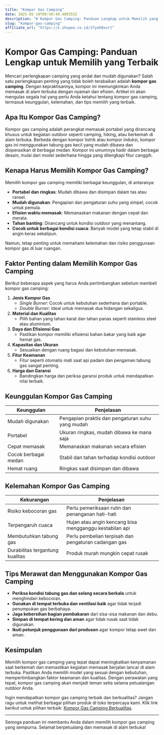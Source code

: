 ```yaml
---
title: "Kompor Gas Camping"
date: 2025-05-19T09:50:49.400355Z
description: "# Kompor Gas Camping: Panduan Lengkap untuk Memilih yang Terbaik..."
slug: "kompor-gas-camping"
affiliate_url: "https://s.shopee.co.id/2fyekBxvrt"
---
```

# Kompor Gas Camping: Panduan Lengkap untuk Memilih yang Terbaik

Mencari perlengkapan camping yang andal dan mudah digunakan? Salah satu perlengkapan penting yang tidak boleh terabaikan adalah **kompor gas camping**. Dengan kepraktisannya, kompor ini memungkinkan Anda memasak di alam terbuka dengan nyaman dan efisien. Artikel ini akan mengulas segala hal yang perlu Anda ketahui tentang kompor gas camping, termasuk keunggulan, kelemahan, dan tips memilih yang terbaik.

## Apa Itu Kompor Gas Camping?

Kompor gas camping adalah perangkat memasak portabel yang dirancang khusus untuk kegiatan outdoor seperti camping, hiking, atau berkemah di alam terbuka. Berbeda dengan kompor listrik atau kompor induksi, kompor gas ini menggunakan tabung gas kecil yang mudah dibawa dan dioperasikan di berbagai medan. Kompor ini umumnya hadir dalam berbagai desain, mulai dari model sederhana hingga yang dilengkapi fitur canggih.

## Kenapa Harus Memilih Kompor Gas Camping?

Memilih kompor gas camping memiliki berbagai keunggulan, di antaranya:

- **Portabel dan ringkas**: Mudah dibawa dan disimpan dalam tas atau ransel.
- **Mudah digunakan**: Pengapian dan pengaturan suhu yang simpel, cocok untuk pemula.
- **Efisien waktu memasak**: Memanaskan makanan dengan cepat dan merata.
- **Tahan banting**: Dirancang untuk kondisi outdoor yang menantang.
- **Cocok untuk berbagai kondisi cuaca**: Banyak model yang tetap stabil di angin keras sekalipun.

Namun, tetap penting untuk memahami kelemahan dan risiko penggunaan kompor gas di luar ruangan.

## Faktor Penting dalam Memilih Kompor Gas Camping

Berikut beberapa aspek yang harus Anda pertimbangkan sebelum membeli kompor gas camping:

1. **Jenis Kompor Gas**
   - *Single Burner*: Cocok untuk kebutuhan sederhana dan portable.
   - *Double Burner*: Ideal untuk memasak dua hidangan sekaligus.
2. **Material dan Kualitas**
   - Pilih bahan yang tahan karat dan tahan panas seperti stainless steel atau aluminium.
3. **Daya dan Efisiensi Gas**
   - Pastikan kompor memiliki efisiensi bahan bakar yang baik agar hemat gas.
4. **Kapasitas dan Ukuran**
   - Sesuaikan dengan ruang bagasi dan kebutuhan memasak.
5. **Fitur Keamanan**
   - Fitur seperti otomatis mati saat api padam dan pengaman tabung gas sangat penting.
6. **Harga dan Garansi**
   - Bandingkan harga dan periksa garansi produk untuk mendapatkan nilai terbaik.

## Keunggulan Kompor Gas Camping

| Keunggulan | Penjelasan |
|-------------|------------|
| Mudah digunakan | Pengapian praktis dan pengaturan suhu yang mudah |
| Portabel | Ukuran ringkas, mudah dibawa ke mana saja |
| Cepat memasak | Memanaskan makanan secara efisien |
| Cocok berbagai medan | Stabil dan tahan terhadap kondisi outdoor |
| Hemat ruang | Ringkas saat disimpan dan dibawa |

## Kelemahan Kompor Gas Camping

| Kekurangan | Penjelasan |
|--------------|------------|
| Risiko kebocoran gas | Perlu pemeriksaan rutin dan penanganan hati-hati |
| Terpengaruh cuaca | Hujan atau angin kencang bisa mengganggu kestabilan api |
| Membutuhkan tabung gas | Perlu pembelian terpisah dan pengaturan cadangan gas |
| Durabilitas tergantung kualitas | Produk murah mungkin cepat rusak |

## Tips Merawat dan Menggunakan Kompor Gas Camping

- **Periksa kondisi tabung gas dan selang secara berkala** untuk menghindari kebocoran.
- **Gunakan di tempat terbuka dan ventilasi baik** agar tidak terjadi penumpukan gas berbahaya.
- **Jaga kebersihan bagian pembakaran** dari sisa-sisa makanan dan debu.
- **Simpan di tempat kering dan aman** agar tidak rusak saat tidak digunakan.
- **Ikuti petunjuk penggunaan dari produsen** agar kompor tetap awet dan aman.

## Kesimpulan

Memilih kompor gas camping yang tepat dapat meningkatkan kenyamanan saat berkemah dan memastikan kegiatan memasak berjalan lancar di alam terbuka. Pastikan Anda memilih model yang sesuai dengan kebutuhan, mempertimbangkan faktor keamanan dan kualitas. Dengan perawatan yang tepat, kompor gas camping akan menjadi teman setia selama petualangan outdoor Anda.

Ingin mendapatkan kompor gas camping terbaik dan berkualitas? Jangan ragu untuk melihat berbagai pilihan produk di toko terpercaya kami. Klik link berikut untuk pilihan terbaik: [Kompor Gas Camping Berkualitas](https://s.shopee.co.id/2fyekBxvrt).

---

Semoga panduan ini membantu Anda dalam memilih kompor gas camping yang sempurna. Selamat berpetualang dan memasak di alam terbuka!
